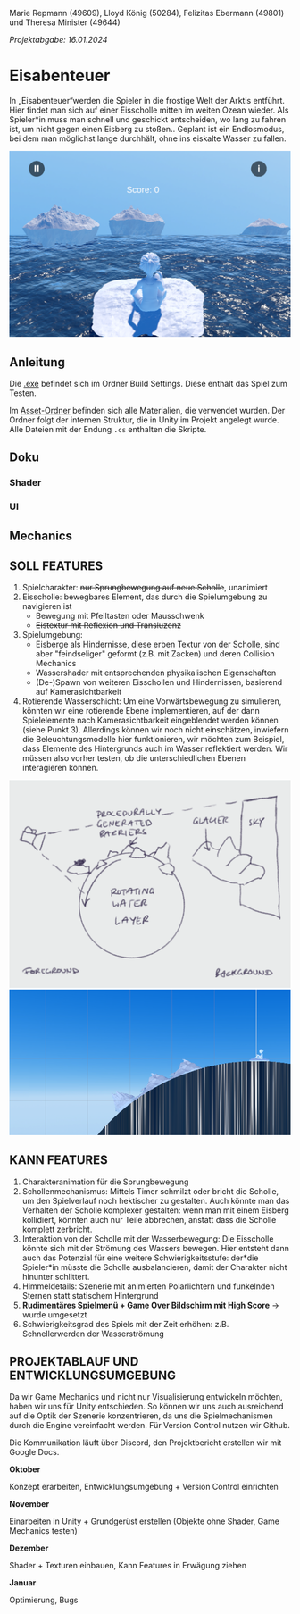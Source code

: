 Marie Repmann (49609), Lloyd König (50284), Felizitas Ebermann (49801) und Theresa Minister (49644)

*Projektabgabe: 16.01.2024*

# Eisabenteuer

In „Eisabenteuer“werden die Spieler in die frostige Welt der Arktis entführt. Hier findet man sich auf einer Eisscholle mitten im weiten Ozean wieder. Als Spieler*in muss man schnell und geschickt entscheiden, wo lang zu fahren ist, um nicht gegen einen Eisberg zu stoßen.. Geplant ist ein Endlosmodus, bei dem man möglichst lange durchhält, ohne ins eiskalte Wasser zu fallen.

![](https://github.com/xenophantom/BR_beleg/blob/main/Pasted%20image%2020240116095340.png)

## Anleitung

Die [.exe](https://github.com/xenophantom/BR_beleg/blob/main/BuildSettings/BR_beleg.exe) befindet sich im Ordner Build Settings. Diese enthält das Spiel zum Testen.

Im [Asset-Ordner](https://github.com/xenophantom/BR_beleg/tree/main/Assets) befinden sich alle Materialien, die verwendet wurden. Der Ordner folgt der internen Struktur, die in Unity im Projekt angelegt wurde. Alle Dateien mit der Endung `.cs` enthalten die Skripte.

## Doku

### Shader

### UI

## Mechanics

## SOLL FEATURES

1. Spielcharakter: ~~nur Sprungbewegung auf neue Scholle~~, unanimiert
2. Eisscholle: bewegbares Element, das durch die Spielumgebung zu navigieren ist
	- Bewegung mit Pfeiltasten oder Mausschwenk
	- ~~Eistextur mit Reflexion und Transluzenz~~
3. Spielumgebung:
	- Eisberge als Hindernisse, diese erben Textur von der Scholle, sind aber "feindseliger" geformt (z.B. mit Zacken) und deren Collision Mechanics
	- Wassershader mit entsprechenden physikalischen Eigenschaften
	- (De-)Spawn von weiteren Eisschollen und Hindernissen, basierend auf Kamerasichtbarkeit
4. Rotierende Wasserschicht:
	Um eine Vorwärtsbewegung zu simulieren, könnten wir eine rotierende Ebene implementieren, auf der dann Spielelemente nach Kamerasichtbarkeit eingeblendet werden können (siehe Punkt 3). Allerdings können wir noch nicht einschätzen, inwiefern die Beleuchtungsmodelle hier funktionieren, wir möchten zum Beispiel, dass Elemente des Hintergrunds auch im Wasser reflektiert werden. Wir müssen also vorher testen, ob die unterschiedlichen Ebenen interagieren können.

![](https://github.com/xenophantom/BR_beleg/blob/main/sketch_game_mechanism.png)
![](https://github.com/xenophantom/BR_beleg/blob/main/Pasted%20image%2020240116095625.png)

## KANN FEATURES

1. Charakteranimation für die Sprungbewegung
2. Schollenmechanismus:
	Mittels Timer schmilzt oder bricht die Scholle, um den Spielverlauf noch hektischer zu gestalten. Auch könnte man das Verhalten der Scholle komplexer gestalten: wenn man mit einem Eisberg kollidiert, könnten auch nur Teile abbrechen, anstatt dass die Scholle komplett zerbricht.
1. Interaktion von der Scholle mit der Wasserbewegung:
	Die Eisscholle könnte sich mit der Strömung des Wassers bewegen. Hier entsteht dann auch das Potenzial für eine weitere Schwierigkeitsstufe: der\*die Spieler\*in müsste die Scholle ausbalancieren, damit der Charakter nicht hinunter schlittert.
1. Himmeldetails:
	Szenerie mit animierten Polarlichtern und funkelnden Sternen statt statischem Hintergrund
1. **Rudimentäres Spielmenü + Game Over Bildschirm mit High Score** → wurde umgesetzt
2. Schwierigkeitsgrad des Spiels mit der Zeit erhöhen: z.B. Schnellerwerden der Wasserströmung

## PROJEKTABLAUF UND ENTWICKLUNGSUMGEBUNG

Da wir Game Mechanics und nicht nur Visualisierung entwickeln möchten, haben wir uns für Unity entschieden. So können wir uns auch ausreichend auf die Optik der Szenerie konzentrieren, da uns die Spielmechanismen durch die Engine vereinfacht werden. Für Version Control nutzen wir Github.

Die Kommunikation läuft über Discord, den Projektbericht erstellen wir mit Google Docs.

**Oktober**

Konzept erarbeiten, Entwicklungsumgebung + Version Control einrichten

**November**

Einarbeiten in Unity + Grundgerüst erstellen (Objekte ohne Shader, Game Mechanics testen)

**Dezember**

Shader + Texturen einbauen, Kann Features in Erwägung ziehen

**Januar**

Optimierung, Bugs
